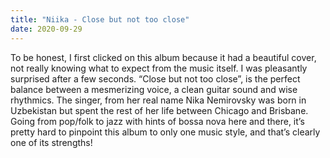 ```yaml
---
title: "Niika - Close but not too close"
date: 2020-09-29
---
```


To be honest, I first clicked on this album because it had a beautiful cover, not really knowing what to expect from the music itself. I was pleasantly surprised after a few seconds. “Close but not too close”, is the perfect balance between a mesmerizing voice, a clean guitar sound and wise rhythmics. The singer, from her real name Nika Nemirovsky was born in Uzbekistan but spent the rest of her life between Chicago and Brisbane. Going from pop/folk to jazz with hints of bossa nova here and there, it’s pretty hard to pinpoint this album to only one music style, and that’s clearly one of its strengths! 
